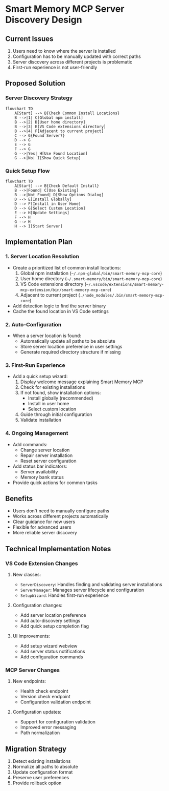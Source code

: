 # Smart Memory MCP Server Discovery Design

## Current Issues
1. Users need to know where the server is installed
2. Configuration has to be manually updated with correct paths
3. Server discovery across different projects is problematic
4. First-run experience is not user-friendly

## Proposed Solution

### Server Discovery Strategy
```mermaid
flowchart TD
    A[Start] --> B{Check Common Install Locations}
    B -->|1| C[Global npm install]
    B -->|2| D[User home directory]
    B -->|3| E[VS Code extensions directory]
    B -->|4| F[Adjacent to current project]
    C --> G{Found Server?}
    D --> G
    E --> G
    F --> G
    G -->|Yes| H[Use Found Location]
    G -->|No| I[Show Quick Setup]
```

### Quick Setup Flow
```mermaid
flowchart TD
    A[Start] --> B{Check Default Install}
    B -->|Found| C[Use Existing]
    B -->|Not Found| D[Show Options Dialog]
    D --> E[Install Globally]
    D --> F[Install in User Home]
    D --> G[Select Custom Location]
    E --> H[Update Settings]
    F --> H
    G --> H
    H --> I[Start Server]
```

## Implementation Plan

### 1. Server Location Resolution
- Create a prioritized list of common install locations:
  1. Global npm installation (`~/.npm-global/bin/smart-memory-mcp-core`)
  2. User home directory (`~/.smart-memory/bin/smart-memory-mcp-core`)
  3. VS Code extensions directory (`~/.vscode/extensions/smart-memory-mcp-extension/bin/smart-memory-mcp-core`)
  4. Adjacent to current project (`./node_modules/.bin/smart-memory-mcp-core`)
- Add detection logic to find the server binary
- Cache the found location in VS Code settings

### 2. Auto-Configuration
- When a server location is found:
  - Automatically update all paths to be absolute
  - Store server location preference in user settings
  - Generate required directory structure if missing

### 3. First-Run Experience
- Add a quick setup wizard:
  1. Display welcome message explaining Smart Memory MCP
  2. Check for existing installations
  3. If not found, show installation options:
     - Install globally (recommended)
     - Install in user home
     - Select custom location
  4. Guide through initial configuration
  5. Validate installation

### 4. Ongoing Management
- Add commands:
  - Change server location
  - Repair server installation
  - Reset server configuration
- Add status bar indicators:
  - Server availability
  - Memory bank status
- Provide quick actions for common tasks

## Benefits
- Users don't need to manually configure paths
- Works across different projects automatically
- Clear guidance for new users
- Flexible for advanced users
- More reliable server discovery

## Technical Implementation Notes

### VS Code Extension Changes
1. New classes:
   - `ServerDiscovery`: Handles finding and validating server installations
   - `ServerManager`: Manages server lifecycle and configuration
   - `SetupWizard`: Handles first-run experience

2. Configuration changes:
   - Add server location preference
   - Add auto-discovery settings
   - Add quick setup completion flag

3. UI improvements:
   - Add setup wizard webview
   - Add server status notifications
   - Add configuration commands

### MCP Server Changes
1. New endpoints:
   - Health check endpoint
   - Version check endpoint
   - Configuration validation endpoint

2. Configuration updates:
   - Support for configuration validation
   - Improved error messaging
   - Path normalization

## Migration Strategy
1. Detect existing installations
2. Normalize all paths to absolute
3. Update configuration format
4. Preserve user preferences
5. Provide rollback option
